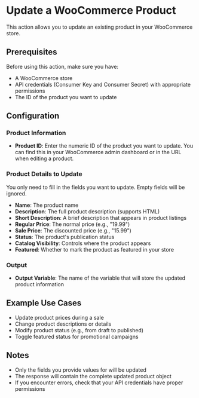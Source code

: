 # Update a WooCommerce Product

This action allows you to update an existing product in your WooCommerce store.

## Prerequisites

Before using this action, make sure you have:
- A WooCommerce store
- API credentials (Consumer Key and Consumer Secret) with appropriate permissions
- The ID of the product you want to update

## Configuration

### Product Information
- **Product ID**: Enter the numeric ID of the product you want to update. You can find this in your WooCommerce admin dashboard or in the URL when editing a product.

### Product Details to Update
You only need to fill in the fields you want to update. Empty fields will be ignored.

- **Name**: The product name
- **Description**: The full product description (supports HTML)
- **Short Description**: A brief description that appears in product listings
- **Regular Price**: The normal price (e.g., "19.99")
- **Sale Price**: The discounted price (e.g., "15.99")
- **Status**: The product's publication status
- **Catalog Visibility**: Controls where the product appears
- **Featured**: Whether to mark the product as featured in your store

### Output
- **Output Variable**: The name of the variable that will store the updated product information

## Example Use Cases

- Update product prices during a sale
- Change product descriptions or details
- Modify product status (e.g., from draft to published)
- Toggle featured status for promotional campaigns

## Notes

- Only the fields you provide values for will be updated
- The response will contain the complete updated product object
- If you encounter errors, check that your API credentials have proper permissions
